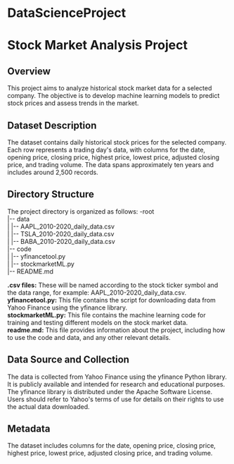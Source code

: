 # DataScienceProject

# Stock Market Analysis Project

## Overview
This project aims to analyze historical stock market data for a selected company. The objective is to develop machine learning models to predict stock prices and assess trends in the market.

## Dataset Description
The dataset contains daily historical stock prices for the selected company. Each row represents a trading day's data, with columns for the date, opening price, closing price, highest price, lowest price, adjusted closing price, and trading volume. The data spans approximately ten years and includes around 2,500 records.

## Directory Structure
The project directory is organized as follows:
-root<br />
|-- data<br />
|   |-- AAPL_2010-2020_daily_data.csv<br />
|   |-- TSLA_2010-2020_daily_data.csv<br />
|   |-- BABA_2010-2020_daily_data.csv<br />
|-- code<br />
|   |-- yfinancetool.py<br />
|   |-- stockmarketML.py<br />
|-- README.md<br />

<b>.csv files:</b> These will be named according to the stock ticker symbol and the data range, for example: AAPL_2010-2020_daily_data.csv. <br />
<b>yfinancetool.py:</b> This file contains the script for downloading data from Yahoo Finance using the yfinance library. <br />
<b>stockmarketML.py:</b> This file contains the machine learning code for training and testing different models on the stock market data. <br />
<b>readme.md:</b> This file provides information about the project, including how to use the code and data, and any other relevant details. <br />

## Data Source and Collection
The data is collected from Yahoo Finance using the yfinance Python library. It is publicly available and intended for research and educational purposes. The yfinance library is distributed under the Apache Software License. Users should refer to Yahoo's terms of use for details on their rights to use the actual data downloaded.

## Metadata
The dataset includes columns for the date, opening price, closing price, highest price, lowest price, adjusted closing price, and trading volume.
